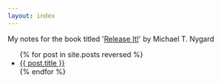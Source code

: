 ```yaml
---
layout: index
---
```


My notes for the book titled '[Release It!](http://pragprog.com/book/mnee/release-it)' by Michael T. Nygard

<ul class="posts">
  {% for post in site.posts reversed %}
    <li><a href=".{{ post.url }}">{{ post.title }}</a></li>
  {% endfor %}
</ul>